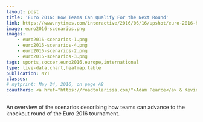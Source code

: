 ```yaml
---
layout: post
title: 'Euro 2016: How Teams Can Qualify For the Next Round'
link: https://www.nytimes.com/interactive/2016/06/16/upshot/euro-2016-how-teams-can-advance-to-the-next-round.html
image: euro2016-scenarios.png
images:
    - euro2016-scenarios-1.png
    - euro2016-scenarios-4.png
    - euro2016-scenarios-2.png
    - euro2016-scenarios-3.png
tags: sports,soccer,euro2016,europe,international
type: live-data,chart,heatmap,table
publication: NYT
classes:
# nytprint: May 24, 2016, on page A8
coauthors: <a href="https://roadtolarissa.com/">Adam Pearce</a> & Kevin Quealy
---
```


An overview of the scenarios describing how teams can advance to the knockout round of the Euro 2016 tournament.
